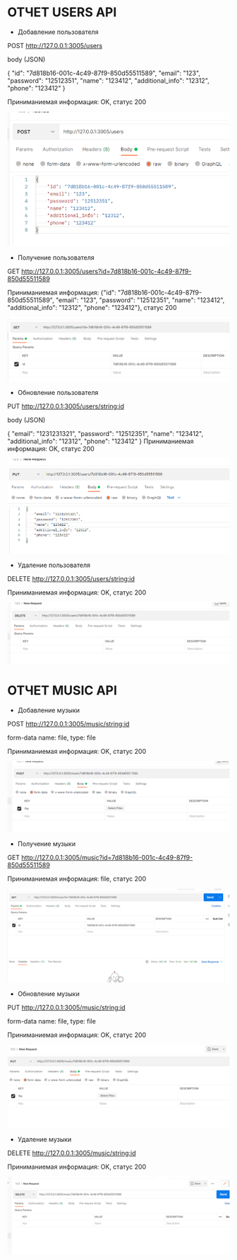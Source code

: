 # ОТЧЕТ USERS API 

* Добавление пользователя

POST http://127.0.0.1:3005/users

body (JSON)

{
    "id": "7d818b16-001c-4c49-87f9-850d55511589",
    "email": "123",
    "password": "12512351",
    "name": "123412",
    "additional_info": "12312",
    "phone": "123412"
}

Приниманиемая информация: OK, статус 200

![img.png](examples/img.png)

* Получение пользователя

GET http://127.0.0.1:3005/users?id=7d818b16-001c-4c49-87f9-850d55511589

Приниманиемая информация: {"id": "7d818b16-001c-4c49-87f9-850d55511589", "email": "123", "password": "12512351", "name": "123412",
"additional_info": "12312", "phone": "123412"}, статус 200

![img_1.png](examples/img_1.png)

* Обновление пользователя

PUT http://127.0.0.1:3005/users/<string:id>

body (JSON)

{
    "email": "1231231321",
    "password": "12512351",
    "name": "123412",
    "additional_info": "12312",
    "phone": "123412"
}
Приниманиемая информация: OK, статус 200

![img_2.png](examples/img_2.png)

* Удаление пользователя

DELETE http://127.0.0.1:3005/users/<string:id>

Приниманиемая информация: OK, статус 200

![img_3.png](examples/img_3.png)


# ОТЧЕТ MUSIC API 

* Добавление музыки

POST http://127.0.0.1:3005/music/<string:id>

form-data
name: file, type: file

Приниманиемая информация: OK, статус 200

![img_4.png](examples/img_4.png)

* Получение музыки

GET http://127.0.0.1:3005/music?id=7d818b16-001c-4c49-87f9-850d55511589

Приниманиемая информация: file, статус 200

![img_7.png](examples/img_7.png)

* Обновление музыки

PUT http://127.0.0.1:3005/music/<string:id>

form-data
name: file, type: file



Приниманиемая информация: OK, статус 200

![img_8.png](examples/img_8.png)

* Удаление музыки

DELETE http://127.0.0.1:3005/music/<string:id>

Приниманиемая информация: OK, статус 200

![img_9.png](examples/img_9.png)
